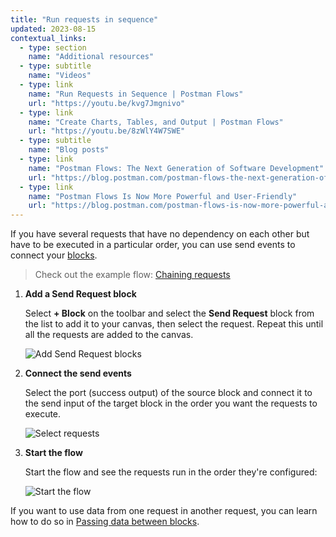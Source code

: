 ```yaml
---
title: "Run requests in sequence"
updated: 2023-08-15
contextual_links:
  - type: section
    name: "Additional resources"
  - type: subtitle
    name: "Videos"
  - type: link
    name: "Run Requests in Sequence | Postman Flows"
    url: "https://youtu.be/kvg7Jmgnivo"
  - type: link
    name: "Create Charts, Tables, and Output | Postman Flows"
    url: "https://youtu.be/8zWlY4W7SWE"
  - type: subtitle
    name: "Blog posts"
  - type: link
    name: "Postman Flows: The Next Generation of Software Development"
    url: "https://blog.postman.com/postman-flows-the-next-generation-of-software-development/"
  - type: link
    name: "Postman Flows Is Now More Powerful and User-Friendly"
    url: "https://blog.postman.com/postman-flows-is-now-more-powerful-and-user-friendly/"
---
```


If you have several requests that have no dependency on each other but have to be executed in a particular order, you can use send events to connect your [blocks](/docs/postman-flows/core-concepts/blocks/).

> Check out the example flow: [Chaining requests](https://www.postman.com/postman/workspace/flows-snippets/flow/6267f9315d367a64e7ba06e5)

1. **Add a Send Request block**

   Select **+ Block** on the toolbar and select the **Send Request** block from the list to add it to your canvas, then select the request. Repeat this until all the requests are added to the canvas.

    <img src="https://assets.postman.com/postman-docs/v10/flows-chain-requests-v10-1.gif" alt="Add Send Request blocks" fetchpriority="low" loading="lazy" />

1. **Connect the send events**

   Select the port (success output) of the source block and connect it to the send input of the target block in the order you want the requests to execute.

   <img src="https://assets.postman.com/postman-docs/v10/flows-select-requests-v10-1.gif" alt="Select requests" fetchpriority="low" loading="lazy" />

1. **Start the flow**

   Start the flow and see the requests run in the order they're configured:

   <img src="https://assets.postman.com/postman-docs/v10/flows-run-requests-v10-1.gif" alt="Start the flow" fetchpriority="low" loading="lazy" />

If you want to use data from one request in another request, you can learn how to do so in [Passing data between blocks](/docs/postman-flows/tutorials/passing-data-between-blocks/).
